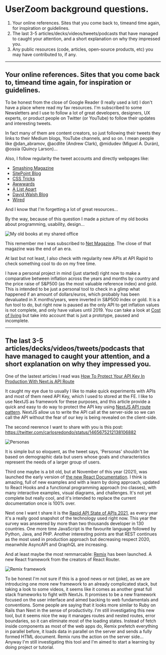 # UserZoom background questions.

1. Your online references. Sites that you come back to, timeand time again, for inspiration or guidelines.
2. The last 3-5 articles/decks/videos/tweets/podcasts that have managed to caught your attention, and a short explanation on why they impressed you.
3.  Any public resources (code, articles, open-source products, etc) you may have contributed to, if any.

---

## Your online references. Sites that you come back to, timeand time again, for inspiration or guidelines.

To be honest from the close of Google Reader (I really used a lot) I don't have a place where read my fav resources.
I'm subscribed to some Newsletters and I use to follow a lot of great developers, designers, UX experts, or product people on Twitter (or YouTube) to follow their updates and interesting tweets.

In fact many of them are content creators, so just following their tweets they links to their Medium blogs, YouTube channels, and so on. I mean people like @dan_abramov, @acdlite (Andrew Clark), @midudev (Miguel A. Durán), @ossia (Quincy Larson)...

Also, I follow regularity the tweet accounts and directly webpages like:

- [Smashing Magazine](https://www.smashingmagazine.com/)
- [SitePoint Blog](https://www.sitepoint.com/blog)
- [CSS Tricks](https://css-tricks.com/)
- [Awwwards](https://www.awwwards.com/)
- [A List Apart](https://alistapart.com/)
- [David Walsh Blog](https://davidwalsh.name/)
- [Wired](https://www.wired.com/magazine/)

And I know that I'm forgetting a lot of great resources...

By the way, because of this question I made a picture of my old books about programming, usability, design...

![My old books at my shared office](https://pbs.twimg.com/media/FGPwyz4XEAMt8Yy?format=jpg)

This remember me I was subscribed to [Net Magazine](https://en.wikipedia.org/wiki/Net_magazine). The close of that magazine was the end of an era.

At last but not least, I also check with regularity new APIs at API Rapid to check something cool to do on my free time. 

I have a personal project in mind (just started) right now to make a comparative between inflation across the years and months by country and the price raise of S&P500 (as the most valuable reference index) and gold.
This is intended to be just a personal tool to check in a glimp what happened if an amount of dollars/euros, which probably has been devaluated in X months/years, were inverted in S&P500 index or gold. It is a fun tool to do, but right now is paused as the only API to get inflation values is not complete, and only have values until 2019. You can take a look at [Cost of living](https://github.com/albertofortes/Cost-of-living) but take into account that is just a prototype, paused and incomplete.

___

## The last 3-5 articles/decks/videos/tweets/podcasts that have managed to caught your attention, and a short explanation on why they impressed you.

One of the lastest articles I read was [How To Protect Your API Key In Production With Next.js API Route](https://www.smashingmagazine.com/2021/12/protect-api-key-production-nextjs-api-route/)

It caught my eye due to usually I like to make quick experiments with APIs and most of them need API Key, which I used to stored at the FE. I like to use NextJS as framework for these purposes, and this article provide a quick and easy to do way to protect the API key using [NextJS API route pattern](https://nextjs.org/docs/api-routes/dynamic-api-routes).
NextJS allow us to write the API call at the server-side  so we can call the API without the fear of our key is being revealed on the client-side.


The second reerence I want to share with you is this post: https://twitter.com/carlosredondo/status/1465675212138106882

![Personas](https://pbs.twimg.com/media/FFcfQwVXwAAe8rN?format=jpg&name=large)

It is simple but so eloquent, as the tweet says, 'Personas' shouldn't be based on demographic data but users whose goals and characteristics represent the needs of a larger group of users.

Third one maybe is a bit old, but at November of this year (2021), was launched the early version of [the new React Documentation](https://t.co/ql9wyiBk30). I think is amazing, full of new examples and with a learn by doing approach, updated to React Hooks and a functional programming approach (no classes), with many interactive examples, visual diagrams, and challenges. It's not yet complete but really cool, and it's intended to replace the current documentation once is 100% over.

Next one I want t share it is the [Rapid API State of APIs 2021](https://stateofapis.com/?utm_source=twitter.com/Rapid_API), as every year it's a really good snapshot of the technology used right now. This year the survey was answered by more than two thousands developer in 130 countries.
One more time JavaScript is the favourite language followed by Python, Java, and PHP.
Another interesting points are that REST continues as the most used in production approach but decreasing respect 2020, meanwhile AsyncAPI and GraphQL are increasing.

And at least maybe the most remmarcable: [Remix](https://remix.run/) has been launched. A new React framework from the creators of React Router.

![Remix framework](https://remix.run/img/og.1.jpg)

To be honest I'm not sure if this is a good news or not (joke), as we are introducing one more new framework to an already complicated stack, but taking a look to some videos, it seems like it comes as another great full stack frameworks to fight with NextJs.
It promises to be a new framework focused on the user interface and aimed backing to web fundamentals and conventions. Some people are saying that it looks more similar to Ruby on Rails than Next in the sense of productivity.
I'm still investigating this new tool, but it seems nice the way it manages routes and nested routes, error boundaries, so it can eliminate most of the loading states. Instead of fetch inside components as most of the web apps do, Remix prefetch everything in parallel before, it loads data in parallel on the server and sends a fully formed HTML document. Remix runs the action on the server side...
Anyway I'm still investigating this tool and I'm aimed to start a learning by doing project or tutorial.